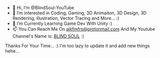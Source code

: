 - 👋 Hi, I’m @BlindSoul-YouTube
- 👀 I’m interested in Coding, Gaming, 3D Animaiton, 3D Design, 3D Rendering, illustration, Vector Tracing and More... :)
- 🌱 I’m Currently Learning Game Dev With Unity :)
- 📫 You Can Reach Me On aikfmfrs@protonmail.com And My Youtube Channel's Name is: [BLIND SOUL](https://www.youtube.com/c/BLINDSOULYT) :)

Thanks For Your Time... :)
I'm too lazy to update it and add new things hehe...

<!---
BlindSoul-YouTube/BlindSoul-YouTube is a ✨ special ✨ repository because its `README.md` (this file) appears on your GitHub profile.
You can click the Preview link to take a look at your changes.
--->
